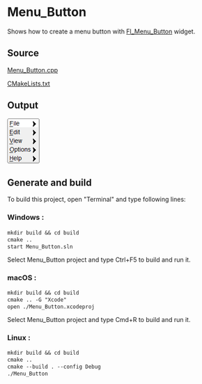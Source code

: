 # Menu_Button

Shows how to create a menu button with [Fl_Menu_Button](https://www.fltk.org/doc-1.3/classFl__Menu__Button.html) widget.

## Source

[Menu_Button.cpp](Menu_Button.cpp)

[CMakeLists.txt](CMakeLists.txt)

## Output

![output](../../../docs/Pictures/Examples/Menu_Button.png)

## Generate and build

To build this project, open "Terminal" and type following lines:

### Windows :

``` shell
mkdir build && cd build
cmake .. 
start Menu_Button.sln
```

Select Menu_Button project and type Ctrl+F5 to build and run it.

### macOS :

``` shell
mkdir build && cd build
cmake .. -G "Xcode"
open ./Menu_Button.xcodeproj
```

Select Menu_Button project and type Cmd+R to build and run it.

### Linux :

``` shell
mkdir build && cd build
cmake .. 
cmake --build . --config Debug
./Menu_Button
```
